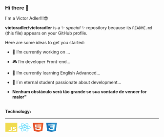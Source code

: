 ### Hi there 👋

I´m a Victor Adler!!!😎

**victoradler/victoradler** is a ✨ _special_ ✨ repository because its `README.md` (this file) appears on your GitHub profile.


Here are some ideas to get you started:

- 🔭 I’m currently working on ...
- 🎮 I’m developer Front-end...
- 📖 I’m currently learning English Advanced...
- 📖 I´m eternal student passionate about development...


- <strong>Nenhum obstáculo será tão grande se sua vontade de vencer for maior"</strong>

<div><br>
  <strong>Technology:</strong><br>
  <hr>
  <img align="center" alt="Victor-Js" height="30" width="40" src="https://raw.githubusercontent.com/devicons/devicon/master/icons/javascript/javascript-plain.svg">
  <img align="center" alt="Victor-React" height="30" width="40" src="https://raw.githubusercontent.com/devicons/devicon/master/icons/react/react-original.svg">
  <img align="center" alt="Victor-HTML" height="30" width="40" src="https://raw.githubusercontent.com/devicons/devicon/master/icons/html5/html5-original.svg">
  <img align="center" alt="Victor-CSS" height="30" width="40" src="https://raw.githubusercontent.com/devicons/devicon/master/icons/css3/css3-original.svg"    
          
</div>
